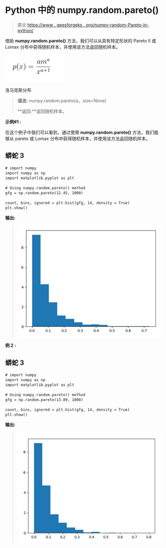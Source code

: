 # Python 中的 numpy.random.pareto()

> 原文:[https://www . geesforgeks . org/numpy-random-Pareto-in-python/](https://www.geeksforgeeks.org/numpy-random-pareto-in-python/)

借助 **numpy.random.pareto()** 方法，我们可以从具有特定形状的 Pareto II 或 Lomax 分布中获得随机样本，并使用该方法返回随机样本。

![](img/ce17a44a33b4a92493893f5ed5c9b5dd.png)

洛马克斯分布

> **语法:** numpy.random.pareto(a，size=None)
> 
> **返回:**返回随机样本。

**示例#1 :**

在这个例子中我们可以看到，通过使用 **numpy.random.pareto()** 方法，我们能够从 pareto 或 Lomax 分布中获得随机样本，并使用该方法返回随机样本。

## 蟒蛇 3

```
# import numpy
import numpy as np
import matplotlib.pyplot as plt

# Using numpy.random.pareto() method
gfg = np.random.pareto(12.45, 1000)

count, bins, ignored = plt.hist(gfg, 14, density = True)
plt.show()
```

**输出:**

> ![](img/d4aee5bd4d074e8edcccf71e189b6423.png)

**例 2 :**

## 蟒蛇 3

```
# import numpy
import numpy as np
import matplotlib.pyplot as plt

# Using numpy.random.pareto() method
gfg = np.random.pareto(13.89, 1000)

count, bins, ignored = plt.hist(gfg, 14, density = True)
plt.show()
```

**输出:**

> ![](img/32cef2f62aeae0ee97185e86b3d39448.png)